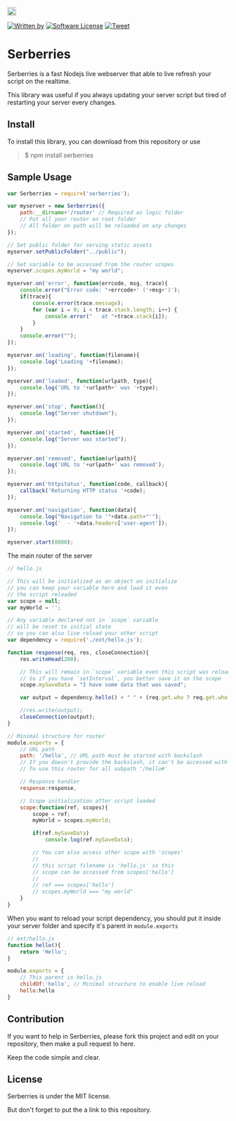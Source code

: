 <a href="https://www.patreon.com/stefansarya"><img src="http://anisics.stream/assets/img/support-badge.png" height="20"></a>

[![Written by](https://img.shields.io/badge/Written%20by-ScarletsFiction-%231e87ff.svg)](LICENSE)
[![Software License](https://img.shields.io/badge/License-MIT-brightgreen.svg)](LICENSE)
[![Tweet](https://img.shields.io/twitter/url/http/shields.io.svg?style=social)](https://twitter.com/intent/tweet?text=Serberries%20is%20a%20fast%20Nodejs%20live%20webserver%20that%20able%20to%20live%20refresh%20your%20script%20on%20the%20realtime.&url=https://github.com/ScarletsFiction/Serberries&via=github&hashtags=serberries,live,refresh,server,node)

# Serberries
Serberries is a fast Nodejs live webserver that able to live refresh your script on the realtime.

This library was useful if you always updating your server script but tired of restarting your server every changes.

## Install
To install this library, you can download from this repository or use
> $ npm install serberries

## Sample Usage

```js
var Serberries = require('serberries');

var myserver = new Serberries({
    path:__dirname+'/router' // Required as logic folder
    // Put all your router on root folder
    // All folder on path will be reloaded on any changes
});

// Set public folder for serving static assets
myserver.setPublicFolder("../public");

// Set variable to be accessed from the router scopes
myserver.scopes.myWorld = "my world";

myserver.on('error', function(errcode, msg, trace){
    console.error("Error code: "+errcode+' ('+msg+')');
    if(trace){
        console.error(trace.message);
        for (var i = 0; i < trace.stack.length; i++) {
            console.error("   at "+trace.stack[i]);
        }
    }
    console.error("");
});

myserver.on('loading', function(filename){
    console.log('Loading '+filename);
});

myserver.on('loaded', function(urlpath, type){
    console.log('URL to '+urlpath+' was '+type);
});

myserver.on('stop', function(){
    console.log("Server shutdown");
});

myserver.on('started', function(){
    console.log("Server was started");
});

myserver.on('removed', function(urlpath){
    console.log('URL to '+urlpath+' was removed');
});

myserver.on('httpstatus', function(code, callback){
    callback('Returning HTTP status '+code);
});

myserver.on('navigation', function(data){
    console.log("Navigation to '"+data.path+"'");
    console.log('  - '+data.headers['user-agent']);
});

myserver.start(8000);
```

The main router of the server 

```js
// hello.js

// This will be initialized as an object on initialize
// you can keep your variable here and load it even
// the script reloaded
var scope = null;
var myWorld = '';

// Any variable declared not in `scope` variable
// will be reset to initial state
// so you can also live reload your other script
var dependency = require('./ext/hello.js');

function response(req, res, closeConnection){
    res.writeHead(200);

    // This will remain in `scope` variable even this script was reloaded
    // So if you have `setInterval`, you better save it on the scope
    scope.mySaveData = "I have some data that was saved";

    var output = dependency.hello() + " " + (req.get.who ? req.get.who : myWorld) + '!';

    //res.write(output);
    closeConnection(output);
}

// Minimal structure for router
module.exports = {
    // URL path
    path: '/hello', // URL path must be started with backslash
    // If you doesn't provide the backslash, it can't be accessed with URL
    // To use this router for all subpath '/hello#'

    // Response handler
    response:response,

    // Scope initialization after script loaded
    scope:function(ref, scopes){
        scope = ref;
        myWorld = scopes.myWorld;

        if(ref.mySaveData)
            console.log(ref.mySaveData);

        // You can also access other scope with 'scopes'
        // 
        // this script filename is 'hello.js' so this
        // scope can be accessed from scopes['hello']
        // 
        // ref === scopes['hello']
        // scopes.myWorld === "my world"
    }
}
```

When you want to reload your script dependency, you should put it inside your server folder and specify it's parent in `module.exports`

```js
// ext/hello.js
function hello(){
    return 'Hello';
}

module.exports = {
    // This parent is hello.js
    childOf:'hello', // Minimal structure to enable live reload
    hello:hello
}
```

## Contribution

If you want to help in Serberries, please fork this project and edit on your repository, then make a pull request to here.

Keep the code simple and clear.

## License

Serberries is under the MIT license.

But don't forget to put the a link to this repository.
